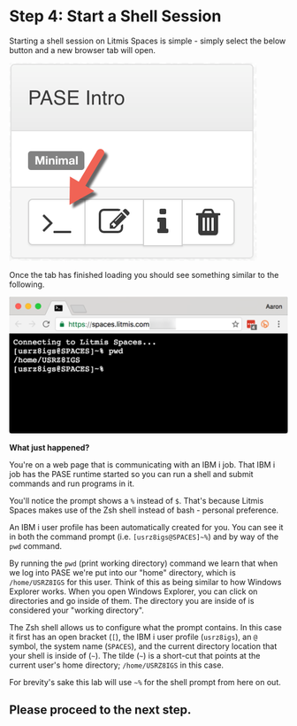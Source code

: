 # Step 4: Start a Shell Session

Starting a shell session on Litmis Spaces is simple - simply select the below button and a new browser tab will open.

![](.gitbook/assets/litmis_space_minimal_arrow_shell.png)

Once the tab has finished loading you should see something similar to the following.

![](.gitbook/assets/zsh_login.png)

**What just happened?**

You're on a web page that is communicating with an IBM i job. That IBM i job has the PASE runtime started so you can run a shell and submit commands and run programs in it.

You'll notice the prompt shows a `%` instead of `$`. That's because Litmis Spaces makes use of the Zsh shell instead of bash - personal preference.

An IBM i user profile has been automatically created for you. You can see it in both the command prompt \(i.e. `[usrz8igs@SPACES]~%`\) and by way of the `pwd` command.

By running the `pwd` \(print working directory\) command we learn that when we log into PASE we're put into our "home" directory, which is `/home/USRZ8IGS` for this user. Think of this as being similar to how Windows Explorer works. When you open Windows Explorer, you can click on directories and go inside of them. The directory you are inside of is considered your "working directory".

The Zsh shell allows us to configure what the prompt contains. In this case it first has an open bracket \(`[`\), the IBM i user profile \(`usrz8igs`\), an `@` symbol, the system name \(`SPACES`\), and the current directory location that your shell is inside of \(`~`\). The tilde \(`~`\) is a short-cut that points at the current user's home directory; `/home/USRZ8IGS` in this case.

For brevity's sake this lab will use `~%` for the shell prompt from here on out.

## Please proceed to the next step.

